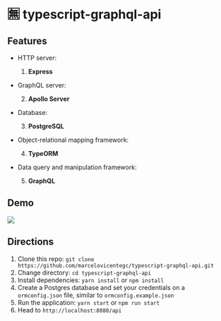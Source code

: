 # 🈚 typescript-graphql-api

## Features

- HTTP server:

  1. **Express**

- GraphQL server:

  2. **Apollo Server**

- Database:

  3. **PostgreSQL**

- Object-relational mapping framework:

  4. **TypeORM**

- Data query and manipulation framework:

  5. **GraphQL**

## Demo

<img src="https://github.com/marcelovicentegc/typescript-graphql-api/assets/typescript-graphql-api-demo.gif" />

## Directions

1. Clone this repo: `git clone https://github.com/marcelovicentegc/typescript-graphql-api.git`
2. Change directory: `cd typescript-graphql-api`
3. Install dependencies: `yarn install` or `npm install`
4. Create a Postgres database and set your credentials on a `ormconfig.json` file, similar to `ormconfig.example.json`
5. Run the application: `yarn start` or `npm run start`
6. Head to `http://localhost:8080/api`
